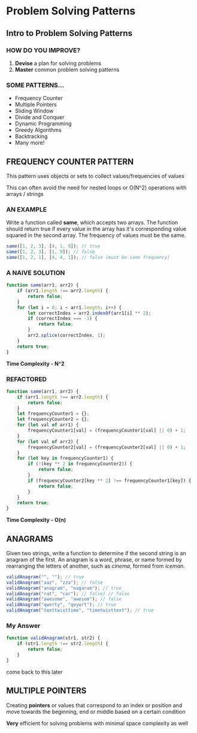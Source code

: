 # Problem Solving Patterns

## Intro to Problem Solving Patterns

### HOW DO YOU IMPROVE?

1. **Devise** a plan for solving problems
2. **Master** common problem solving patterns

### SOME PATTERNS...

-   Frequency Counter
-   Multiple Pointers
-   Sliding Window
-   Divide and Conquer
-   Dynamic Programming
-   Greedy Algorithms
-   Backtracking
-   Many more!

## FREQUENCY COUNTER PATTERN

This pattern uses objects or sets to collect values/frequencies of values

This can often avoid the need for nested loops or O(N^2) operations with arrays / strings

### AN EXAMPLE

Write a function called **same**, which accepts two arrays. The function should return true if every value in the array has it's corresponding value squared in the second array. The frequency of values must be the same.

```js
same([1, 2, 3], [4, 1, 9]); // true
same([1, 2, 3], [1, 9]); // false
same([1, 2, 1], [4, 4, 1]); // false (must be same frequency)
```

### A NAIVE SOLUTION

```js
function same(arr1, arr2) {
    if (arr1.length !== arr2.length) {
        return false;
    }
    for (let i = 0; i < arr1.length; i++) {
        let correctIndex = arr2.indexOf(arr1[i] ** 2);
        if (correctIndex === -1) {
            return false;
        }
        arr2.splice(correctIndex, 1);
    }
    return true;
}
```

**Time Complexity - N^2**

### REFACTORED

```js
function same(arr1, arr2) {
    if (arr1.length !== arr2.length) {
        return false;
    }
    let frequencyCounter1 = {};
    let frequencyCounter2 = {};
    for (let val of arr1) {
        frequencyCounter1[val] = (frequencyCounter1[val] || 0) + 1;
    }
    for (let val of arr2) {
        frequencyCounter2[val] = (frequencyCounter2[val] || 0) + 1;
    }
    for (let key in frequencyCounter1) {
        if (!(key ** 2 in frequencyCounter2)) {
            return false;
        }
        if (frequencyCounter2[key ** 2] !== frequencyCounter1[key]) {
            return false;
        }
    }
    return true;
}
```

**Time Complexity - O(n)**

## ANAGRAMS

Given two strings, write a function to determine if the second string is an anagram of the first. An anagram is a word, phrase, or name formed by rearranging the letters of another, such as _cinema_, formed from _iceman_.

```js
validAnagram("", ""); // true
validAnagram("aaz", "zza"); // false
validAnagram("anagram", "nagaram"); // true
validAnagram("rat", "car"); // false) // false
validAnagram("awesome", "awesom"); // false
validAnagram("qwerty", "qeywrt"); // true
validAnagram("texttwisttime", "timetwisttext"); // true
```

### My Answer

```js
function validAnagram(str1, str2) {
    if (str1.length !== str2.length) {
        return false;
    }
}
```

come back to this later

## MULTIPLE POINTERS

Creating **pointers** or values that correspond to an index or position and move towards the beginning, end or middle based on a certain condition

**Very** efficient for solving problems with minimal space complexity as well
